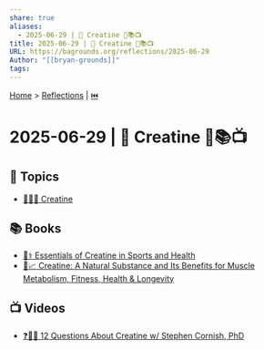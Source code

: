 ```yaml
---
share: true
aliases:
  - 2025-06-29 | 💪 Creatine 🌌📚📺
title: 2025-06-29 | 💪 Creatine 🌌📚📺
URL: https://bagrounds.org/reflections/2025-06-29
Author: "[[bryan-grounds]]"
tags: 
---
```

[Home](../index.md) > [Reflections](./index.md) | [⏮️](./2025-06-28.md)  
# 2025-06-29 | 💪 Creatine 🌌📚📺  
## 🌌 Topics  
- [💪🏋️‍♂️ Creatine](../topics/creatine.md)  
  
## 📚 Books  
- [💪⚕️ Essentials of Creatine in Sports and Health](../books/essentials-of-creatine-in-sports-and-health.md)  
- [💪📈 Creatine: A Natural Substance and Its Benefits for Muscle Metabolism, Fitness, Health & Longevity](../books/creatine-a-natural-substance-and-its-benefits-for-muscle-metabolism-fitness-health-longevity.md)  
  
## 📺 Videos  
- [❓💪🔬 12 Questions About Creatine w/ Stephen Cornish, PhD](../videos/12-questions-about-creatine-w-stephen-cornish-phd.md)